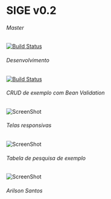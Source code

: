 # SIGE v0.2

###### Master
[![Build Status](https://travis-ci.org/arilsonsantos/sige.svg?branch=master)](https://travis-ci.org/arilsonsantos/sige)  
###### Desenvolvimento 
[![Build Status](https://travis-ci.org/arilsonsantos/sige.svg?branch=desenvolvimento)](https://travis-ci.org/arilsonsantos/sige)



###### CRUD de exemplo com Bean Validation 
![ScreenShot](https://raw.github.com/arilsonsantos/sige/desenvolvimento/src/main/resources/static/images/tela_cadastro.png)



###### Telas responsivas
![ScreenShot](https://raw.github.com/arilsonsantos/sige/desenvolvimento/src/main/resources/static/images/tela_cadastro_responsiva.png)



###### Tabela de pesquisa de exemplo 
![ScreenShot](https://raw.github.com/arilsonsantos/sige/desenvolvimento/src/main/resources/static/images/tela_pesquisa.png)

###### Arilson Santos

